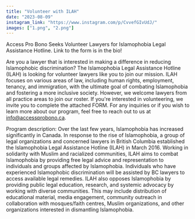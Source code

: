 ```yaml
---
title: "Volunteer with ILAH"
date: "2023-08-09"
instagram_link: "https://www.instagram.com/p/CvvefGIvUdJ/"
images: ["1.png", "2.png"]
---
```

Access Pro Bono Seeks Volunteer Lawyers for Islamophobia Legal Assistance Hotline. Link to the form is in the bio!

Are you a lawyer that is interested in making a difference in reducing Islamophobic discrimination? The Islamophobia Legal Assistance Hotline (ILAH) is looking for volunteer lawyers like you to join our mission. ILAH focuses on various areas of law, including human rights, employment, tenancy, and immigration, with the ultimate goal of combating Islamophobia and fostering a more inclusive society. However, we welcome lawyers from all practice areas to join our roster. If you're interested in volunteering, we invite you to complete the attached FORM. For any inquiries or if you wish to learn more about our program, feel free to reach out to us at info@accessprobono.ca.

Program description:
Over the last few years, Islamophobia has increased significantly in Canada. In response to the rise of Islamophobia, a group of legal organizations and concerned lawyers in British Columbia established the Islamophobia Legal Assistance Hotline (ILAH) in March 2016. Working in solidarity with Muslim and racialized communities, ILAH aims to combat Islamophobia by providing free legal advice and representation to individuals and groups affected by Islamophobia. Individuals who have experienced Islamophobic discrimination will be assisted by BC lawyers to access available legal remedies.
ILAH also opposes Islamophobia by providing public legal education, research, and systemic advocacy by working with diverse communities. This may include distribution of educational material, media engagement, community outreach in collaboration with mosques/faith centres, Muslim organizations, and other organizations interested in dismantling Islamophobia.